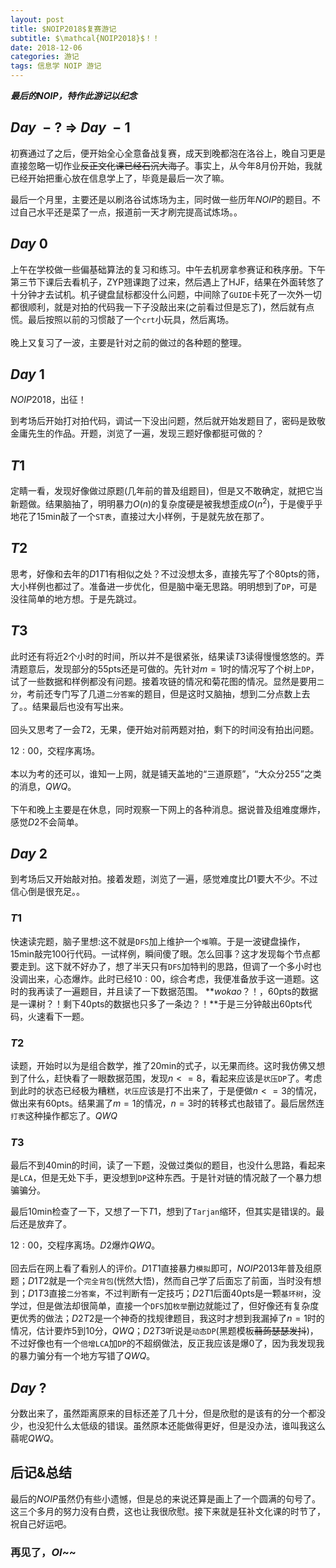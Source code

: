 ```yaml
---
layout: post
title: $NOIP2018$复赛游记
subtitle: $\mathcal{NOIP2018}$！！
date: 2018-12-06
categories: 游记
tags: 信息学 NOIP 游记
---
```


___最后的$NOIP$，特作此游记以纪念___

## $Day\ -?\ \Longrightarrow\ Day\ -1$

初赛通过了之后，便开始全心全意备战复赛，成天到晚都泡在洛谷上，晚自习更是直接忽略一切作业~~反正文化课已经石沉大海了~~。事实上，从今年8月份开始，我就已经开始把重心放在信息学上了，毕竟是最后一次了嘛。

最后一个月里，主要还是以刷洛谷试炼场为主，同时做一些历年$NOIP$的题目。不过自己水平还是菜了一点，报道前一天才刷完提高试炼场。。

## $Day\ 0$

上午在学校做一些偏基础算法的复习和练习。中午去机房拿参赛证和秩序册。下午第三节下课后去看机子，ZYP翘课跑了过来，然后遇上了HJF，结果在外面转悠了十分钟才去试机。机子键盘鼠标都没什么问题，中间除了`GUIDE`卡死了一次外一切都很顺利，就是对拍的代码我一下子没敲出来(之前看过但是忘了)，然后就有点慌。最后按照以前的习惯敲了一个`crt`小玩具，然后离场。
<br><br>
晚上又复习了一波，主要是针对之前的做过的各种题的整理。

## $Day\ 1$

$NOIP2018$，出征！

到考场后开始打对拍代码，调试一下没出问题，然后就开始发题目了，密码是致敬金庸先生的作品。开题，浏览了一遍，发现三题好像都挺可做的？

## $T1$

定睛一看，发现好像做过原题(几年前的普及组题目)，但是又不敢确定，就把它当新题做。结果脑抽了，明明暴力$O(n)$的复杂度硬是被我想歪成$O(n^2)$，于是傻乎乎地花了15min敲了一个`ST表`，直接过大小样例，于是就先放在那了。

## $T2$

思考，好像和去年的$D1T1$有相似之处？不过没想太多，直接先写了个80pts的筛，大小样例也都过了。准备进一步优化，但是脑中毫无思路。明明想到了`DP`，可是没往简单的地方想。于是先跳过。

## $T3$

此时还有将近2个小时的时间，所以并不是很紧张，结果读$T3$读得慢慢悠悠的。弄清题意后，发现部分的55pts还是可做的。先针对$m=1$时的情况写了个树上`DP`，试了一些数据和样例都没有问题。接着攻链的情况和菊花图的情况。显然是要用`二分`，考前还专门写了几道`二分答案`的题目，但是这时又脑抽，想到二分点数上去了。。结果最后也没有写出来。
<br><br>
回头又思考了一会$T2$，无果，便开始对前两题对拍，剩下的时间没有拍出问题。

$12:00$，交程序离场。
<br><br>
本以为考的还可以，谁知一上网，就是铺天盖地的“三道原题”，“大众分255”之类的消息，$QWQ$。
<br><br>
下午和晚上主要是在休息，同时观察一下网上的各种消息。据说普及组难度爆炸，感觉$D2$不会简单。

## $Day\ 2$

到考场后又开始敲对拍。接着发题，浏览了一遍，感觉难度比$D1$要大不少。不过信心倒是很充足。。

### $T1$

快速读完题，脑子里想:这不就是`DFS`加上维护一个`堆`嘛。于是一波键盘操作，15min敲完100行代码。一试样例，瞬间傻了眼。怎么回事？这才发现每个节点都要走到。这下就不好办了，想了半天只有`DFS`加特判的思路，但调了一个多小时也没调出来，心态爆炸。此时已经$10:00$，综合考虑，我便准备放手这一道题。这时的我再读了一遍题目，并且读了一下数据范围。 **$wokao$？！，60pts的数据是一课树？！剩下40pts的数据也只多了一条边？！**于是三分钟敲出60pts代码，火速看下一题。

### $T2$

读题，开始时以为是组合数学，推了20min的式子，以无果而终。这时我仿佛又想到了什么，赶快看了一眼数据范围，发现$n<=8$，看起来应该是`状压DP`了。考虑到此时的状态已经极为糟糕，`状压`应该是打不出来了，于是便做$n<=3$的情况，做出来有60pts。结果漏了$m=1$的情况，$n=3$时的转移式也敲错了。最后居然连`打表`这种操作都忘了。$QWQ$

### $T3$

最后不到40min的时间，读了一下题，没做过类似的题目，也没什么思路，看起来是`LCA`，但是无处下手，更没想到`DP`这种东西。于是针对链的情况敲了一个暴力想骗骗分。

最后10min检查了一下，又想了一下$T1$，想到了`Tarjan`缩环，但其实是错误的。最后还是放弃了。

$12:00$，交程序离场。$D2$爆炸$QWQ$。
<br><br>
回去后在网上看了看别人的评价。$D1T1$直接暴力`模拟`即可，$NOIP2013$年普及组原题；$D1T2$就是一个`完全背包`(恍然大悟)，然而自己学了后面忘了前面，当时没有想到；$D1T3$直接`二分答案`，不过判断有一定技巧；$D2T1$后面40pts是一颗`基环树`，没学过，但是做法却很简单，直接一个`DFS`加`枚举`删边就能过了，但好像还有复杂度更优秀的做法；$D2T2$是一个神奇的找规律题目，我这时才想到我漏掉了$n=1$时的情况，估计要炸$5$到$10$分，$QWQ$；$D2T3$听说是`动态DP`(黑题模板~~蒻蒟瑟瑟发抖~~)，不过好像也有一个`倍增LCA`加`DP`的不超纲做法，反正我应该是爆$0$了，因为我发现我的暴力骗分有一个地方写错了$QWQ$。

## $Day\ ?$

分数出来了，虽然距离原来的目标还差了几十分，但是欣慰的是该有的分一个都没少，也没犯什么太低级的错误。虽然原本还能做得更好，但是没办法，谁叫我这么蒻呢$QWQ$。

## 后记$\&$总结

最后的$NOIP$虽然仍有些小遗憾，但是总的来说还算是画上了一个圆满的句号了。这三个多月的努力没有白费，这也让我很欣慰。接下来就是狂补文化课的时节了，祝自己好运吧。

### 再见了，$OI$~~
